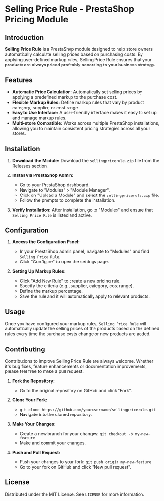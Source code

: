 # Selling Price Rule - PrestaShop Pricing Module

## Introduction
**Selling Price Rule** is a PrestaShop module designed to help store owners automatically calculate selling prices based on purchasing costs. By applying user-defined markup rules, Selling Price Rule ensures that your products are always priced profitably according to your business strategy.

## Features
- **Automatic Price Calculation:** Automatically set selling prices by applying a predefined markup to the purchase cost.
- **Flexible Markup Rules:** Define markup rules that vary by product category, supplier, or cost range.
- **Easy to Use Interface:** A user-friendly interface makes it easy to set up and manage markup rules.
- **Multi-store Compatible:** Works across multiple PrestaShop installations, allowing you to maintain consistent pricing strategies across all your stores.

## Installation
1. **Download the Module:**
   Download the `sellingpricerule.zip` file from the Releases section.

2. **Install via PrestaShop Admin:**
   - Go to your PrestaShop dashboard.
   - Navigate to "Modules" > "Module Manager".
   - Click on "Upload a Module" and select the `sellingpricerule.zip` file.
   - Follow the prompts to complete the installation.

3. **Verify Installation:**
   After installation, go to "Modules" and ensure that `Selling Price Rule` is listed and active.

## Configuration
1. **Access the Configuration Panel:**
   - In your PrestaShop admin panel, navigate to "Modules" and find `Selling Price Rule`.
   - Click "Configure" to open the settings page.

2. **Setting Up Markup Rules:**
   - Click "Add New Rule" to create a new pricing rule.
   - Specify the criteria (e.g., supplier, category, cost range).
   - Define the markup percentage.
   - Save the rule and it will automatically apply to relevant products.

## Usage
Once you have configured your markup rules, `Selling Price Rule` will automatically update the selling prices of the products based on the defined rules every time the purchase costs change or new products are added.

## Contributing
Contributions to improve Selling Price Rule are always welcome. Whether it's bug fixes, feature enhancements or documentation improvements, please feel free to make a pull request.

1. **Fork the Repository:**
   - Go to the original repository on GitHub and click "Fork".

2. **Clone Your Fork:**
   - `git clone https://github.com/yourusername/sellingpricerule.git`
   - Navigate into the cloned repository.

3. **Make Your Changes:**
   - Create a new branch for your changes: `git checkout -b my-new-feature`
   - Make and commit your changes.

4. **Push and Pull Request:**
   - Push your changes to your fork: `git push origin my-new-feature`
   - Go to your fork on GitHub and click "New pull request".

## License
Distributed under the MIT License. See `LICENSE` for more information.